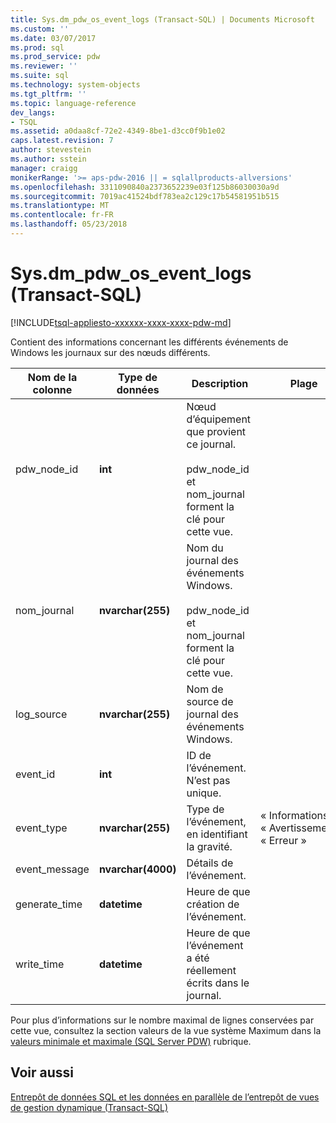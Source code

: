 ```yaml
---
title: Sys.dm_pdw_os_event_logs (Transact-SQL) | Documents Microsoft
ms.custom: ''
ms.date: 03/07/2017
ms.prod: sql
ms.prod_service: pdw
ms.reviewer: ''
ms.suite: sql
ms.technology: system-objects
ms.tgt_pltfrm: ''
ms.topic: language-reference
dev_langs:
- TSQL
ms.assetid: a0daa8cf-72e2-4349-8be1-d3cc0f9b1e02
caps.latest.revision: 7
author: stevestein
ms.author: sstein
manager: craigg
monikerRange: '>= aps-pdw-2016 || = sqlallproducts-allversions'
ms.openlocfilehash: 3311090840a2373652239e03f125b86030030a9d
ms.sourcegitcommit: 7019ac41524bdf783ea2c129c17b54581951b515
ms.translationtype: MT
ms.contentlocale: fr-FR
ms.lasthandoff: 05/23/2018
---
```

# <a name="sysdmpdwoseventlogs-transact-sql"></a>Sys.dm_pdw_os_event_logs (Transact-SQL)
[!INCLUDE[tsql-appliesto-xxxxxx-xxxx-xxxx-pdw-md](../../includes/tsql-appliesto-xxxxxx-xxxx-xxxx-pdw-md.md)]

  Contient des informations concernant les différents événements de Windows les journaux sur des nœuds différents.  
  
|Nom de la colonne|Type de données| Description|Plage|  
|-----------------|---------------|-----------------|-----------|  
|pdw_node_id|**int**|Nœud d’équipement que provient ce journal.<br /><br /> pdw_node_id et nom_journal forment la clé pour cette vue.||  
|nom_journal|**nvarchar(255)**|Nom du journal des événements Windows.<br /><br /> pdw_node_id et nom_journal forment la clé pour cette vue.||  
|log_source|**nvarchar(255)**|Nom de source de journal des événements Windows.||  
|event_id|**int**|ID de l’événement. N’est pas unique.||  
|event_type|**nvarchar(255)**|Type de l’événement, en identifiant la gravité.|« Informations », « Avertissement », « Erreur »|  
|event_message|**nvarchar(4000)**|Détails de l’événement.||  
|generate_time|**datetime**|Heure de que création de l’événement.||  
|write_time|**datetime**|Heure de que l’événement a été réellement écrits dans le journal.||  
  
 Pour plus d’informations sur le nombre maximal de lignes conservées par cette vue, consultez la section valeurs de la vue système Maximum dans la [valeurs minimale et maximale (SQL Server PDW)](http://msdn.microsoft.com/en-us/5243f018-2713-45e3-9b61-39b2a57401b9) rubrique.  
  
## <a name="see-also"></a>Voir aussi  
 [Entrepôt de données SQL et les données en parallèle de l’entrepôt de vues de gestion dynamique &#40;Transact-SQL&#41;](../../relational-databases/system-dynamic-management-views/sql-and-parallel-data-warehouse-dynamic-management-views.md)  
  
  
